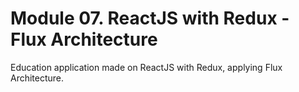 # Module 07. ReactJS with Redux - Flux Architecture

Education application made on ReactJS with Redux, applying Flux Architecture.
